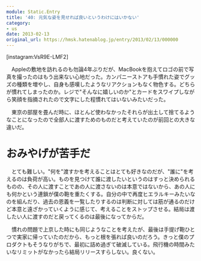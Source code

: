 ```yaml
---
module: Static.Entry
title: '40: 元気な姿を見せれば良いというわけにはいかない'
category:
- us
date: 2013-02-13
original_url: https://hmsk.hatenablog.jp/entry/2013/02/13/000000
---
```


[instagram:VsR9E-LMF2]

　Appleの敷地を訪れるのも勿論4年ぶりだが、MacBookを抱えてロゴの前で写真を撮ったのはもう出来ない心地だった。カンパニーストアも手慣れた姿でグッズの種類を増やし、自身も感嘆したようなリアクションもなく物色する。どちらが慣れてしまったのか。レジで"そんなに嬉しいのか"とカードをスワイプしながら笑顔を指摘されたので文字にした程慣れてはいないみたいだった。

　東京の部屋を畳んだ時に、ほとんど使わなかったそれらが出土して捨てるようなことになったので全部人に渡すためのものだと考えていたのが前回との大きな違いだ。

# おみやげが苦手だ
　とても難しい。"何を"渡すかを考えることはとても好きなのだが、"誰に"を考えるのは負荷が高い。ものを見つけて誰に渡したいというのはすっと決められるものの、その人に渡すことであの人に渡さないのは本意ではないから、あの人にも何かという連鎖が僕の鞄を重たくする。自分の中で再度ヒエラルキーみたいなのを組んだり、過去の恩義を一覧したりするのは判断に対しては筋が通るのだけど本意と遠ざかっていくように感じて、考えることをストップさせる。結局は渡したい人に渡すのだと戻ってくるのは最後になってからだ。

　慣れの問題で上京した時にも同じようなことを考えたが、最後は手提げ鞄ひとつで実家に帰っていたのだから、もっと根を張れば良いのだろう。きっと僕のプロダクトもそうなりがちで、最初に詰め過ぎて破滅している。飛行機の時間みたいなリミットがなかったら結局リリースすらしない。良くない。
